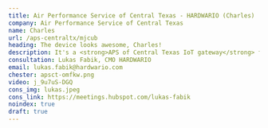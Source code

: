 ```yaml
---
title: Air Performance Service of Central Texas - HARDWARIO (Charles)
company: Air Performance Service of Central Texas
name: Charles
url: /aps-centraltx/mjcub
heading: The device looks awesome, Charles!
description: It's a <strong>APS of Central Texas IoT gateway</strong> for your innovative the Internet of Things projects.<br/><br/>Interested?
consultation: Lukas Fabik, CMO HARDWARIO
email: lukas.fabik@hardwario.com
chester: apsct-omfkw.png
video: j_9u7uS-DGQ
cons_img: lukas.jpeg
cons_link: https://meetings.hubspot.com/lukas-fabik
noindex: true
draft: true
---
```

